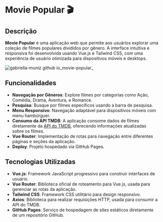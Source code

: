 # Movie Popular 🎬

## Descrição

**Movie Popular** é uma aplicação web que permite aos usuários explorar uma coleção de filmes populares divididos por gênero. A interface intuitiva e responsiva foi desenvolvida usando Vue.js e Tailwind CSS, com uma experiência de usuário otimizada para dispositivos móveis e desktops.

![gabriella-muniz github io_movie-popular_](https://github.com/user-attachments/assets/50941b2d-11cf-49ce-8f49-0b40987570cd)

## Funcionalidades

- **Navegação por Gêneros**: Explore filmes por categorias como Ação, Comédia, Drama, Aventura, e Romance.
- **Pesquisa**: Busque por filmes específicos usando a barra de pesquisa.
- **Menu Responsivo**: Navegação adaptável para dispositivos móveis com menu hambúrguer.
- **Consumo da API TMDB**: A aplicação consome dados de filmes diretamente da [API do TMDB](https://www.themoviedb.org/documentation/api), oferecendo informações atualizadas sobre os filmes.
- **Vue Router**: Implementação de rotas para navegação entre diferentes páginas e seções da aplicação.
- **Deploy**: Projeto hospedado via GitHub Pages.

## Tecnologias Utilizadas

- **Vue.js**: Framework JavaScript progressivo para construir interfaces de usuário.
- **Vue Router**: Biblioteca oficial de roteamento para Vue.js, usada para gerenciar as rotas da aplicação.
- **Tailwind CSS**: Framework CSS utilitário para design responsivo.
- **Axios**: Biblioteca para realizar requisições HTTP, usada para consumir a API do TMDB.
- **GitHub Pages**: Serviço de hospedagem de sites estáticos diretamente de um repositório GitHub.

